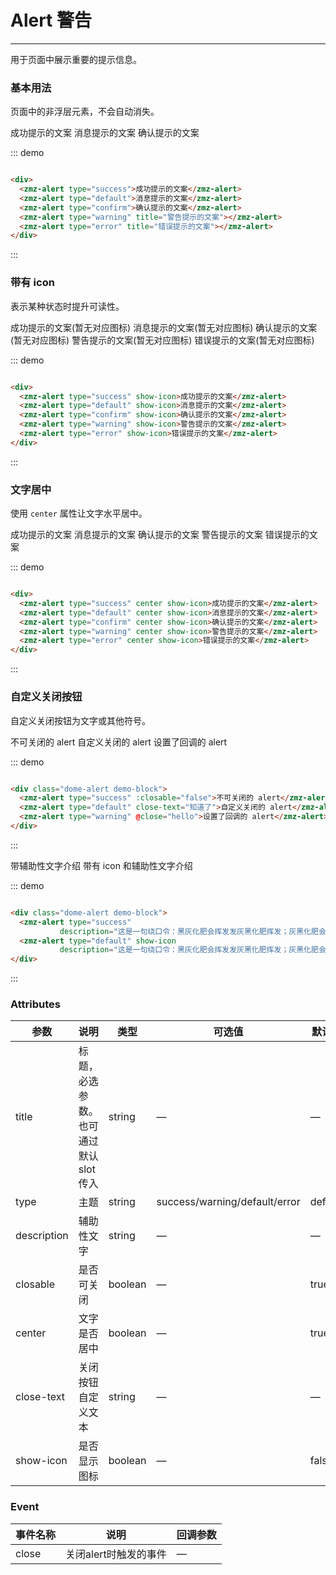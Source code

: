 <style>
.dome-alert .zmz-alert:not(:first-child){
  margin-top: 10px;
}
</style>
<script>
 export default {
    methods: {
      hello() {
        alert('Hello World!');
      }
    }
  }
</script>
# Alert 警告
----
用于页面中展示重要的提示信息。

### 基本用法
页面中的非浮层元素，不会自动消失。
<div class="dome-alert demo-block">
  <zmz-alert type="success">成功提示的文案</zmz-alert>
  <zmz-alert type="default">消息提示的文案</zmz-alert>
	<zmz-alert type="confirm">确认提示的文案</zmz-alert>
  <zmz-alert type="warning" title="警告提示的文案"></zmz-alert>
  <zmz-alert type="error" title="错误提示的文案"></zmz-alert>
</div>

::: demo
```html

<div>
  <zmz-alert type="success">成功提示的文案</zmz-alert>
  <zmz-alert type="default">消息提示的文案</zmz-alert>
  <zmz-alert type="confirm">确认提示的文案</zmz-alert>
  <zmz-alert type="warning" title="警告提示的文案"></zmz-alert>
  <zmz-alert type="error" title="错误提示的文案"></zmz-alert>
</div>

```
:::

### 带有 icon
表示某种状态时提升可读性。
<div class="dome-alert demo-block">
  <zmz-alert type="success" show-icon>成功提示的文案(暂无对应图标)</zmz-alert>
  <zmz-alert type="default" show-icon>消息提示的文案(暂无对应图标)</zmz-alert>
	<zmz-alert type="confirm" show-icon>确认提示的文案(暂无对应图标)</zmz-alert>
  <zmz-alert type="warning" show-icon>警告提示的文案(暂无对应图标)</zmz-alert>
  <zmz-alert type="error" show-icon>错误提示的文案(暂无对应图标)</zmz-alert>
</div>

::: demo
```html

<div>
  <zmz-alert type="success" show-icon>成功提示的文案</zmz-alert>
  <zmz-alert type="default" show-icon>消息提示的文案</zmz-alert>
  <zmz-alert type="confirm" show-icon>确认提示的文案</zmz-alert>
  <zmz-alert type="warning" show-icon>警告提示的文案</zmz-alert>
  <zmz-alert type="error" show-icon>错误提示的文案</zmz-alert>
</div>

```
:::

### 文字居中
使用 ```center``` 属性让文字水平居中。
<div class="dome-alert demo-block">
  <zmz-alert type="success" center show-icon>成功提示的文案</zmz-alert>
  <zmz-alert type="default" center show-icon>消息提示的文案</zmz-alert>
	<zmz-alert type="confirm" center show-icon>确认提示的文案</zmz-alert>
  <zmz-alert type="warning" center show-icon>警告提示的文案</zmz-alert>
  <zmz-alert type="error" center show-icon>错误提示的文案</zmz-alert>
</div>

::: demo
```html

<div>
  <zmz-alert type="success" center show-icon>成功提示的文案</zmz-alert>
  <zmz-alert type="default" center show-icon>消息提示的文案</zmz-alert>
  <zmz-alert type="confirm" center show-icon>确认提示的文案</zmz-alert>
  <zmz-alert type="warning" center show-icon>警告提示的文案</zmz-alert>
  <zmz-alert type="error" center show-icon>错误提示的文案</zmz-alert>
</div>

```
:::

### 自定义关闭按钮
自定义关闭按钮为文字或其他符号。
<div class="dome-alert demo-block">
  <zmz-alert type="success" :closable="false">不可关闭的 alert</zmz-alert>
  <zmz-alert type="default" close-text="知道了">自定义关闭的 alert</zmz-alert>
  <zmz-alert type="warning" @close="hello">设置了回调的 alert</zmz-alert>
</div>

::: demo
```html

<div class="dome-alert demo-block">
  <zmz-alert type="success" :closable="false">不可关闭的 alert</zmz-alert>
  <zmz-alert type="default" close-text="知道了">自定义关闭的 alert</zmz-alert>
  <zmz-alert type="warning" @close="hello">设置了回调的 alert</zmz-alert>
</div>

```
:::

<div class="dome-alert demo-block">
  <zmz-alert type="success" 
           description="这是一句绕口令：黑灰化肥会挥发发灰黑化肥挥发；灰黑化肥会挥发发黑灰化肥发挥。 黑灰化肥会挥发发灰黑化肥黑灰……">带辅助性文字介绍</zmz-alert>
  <zmz-alert type="default" show-icon
           description="这是一句绕口令：黑灰化肥会挥发发灰黑化肥挥发；灰黑化肥会挥发发黑灰化肥发挥。 黑灰化肥会挥发发灰黑化肥黑灰……">带有 icon 和辅助性文字介绍</zmz-alert>
</div>

::: demo
```html

<div class="dome-alert demo-block">
  <zmz-alert type="success" 
           description="这是一句绕口令：黑灰化肥会挥发发灰黑化肥挥发；灰黑化肥会挥发发黑灰化肥发挥。 黑灰化肥会挥发发灰黑化肥黑灰……">带辅助性文字介绍</zmz-alert>
  <zmz-alert type="default" show-icon
           description="这是一句绕口令：黑灰化肥会挥发发灰黑化肥挥发；灰黑化肥会挥发发黑灰化肥发挥。 黑灰化肥会挥发发灰黑化肥黑灰……">带有 icon 和辅助性文字介绍</zmz-alert>
</div>

```
:::

### Attributes
| 参数      | 说明                                 | 类型      | 可选值       | 默认值   |
|---------- |------------------------------------ |---------- |------------- |-------- |
|title      |	标题，必选参数。也可通过默认 slot 传入 |	string   |	—           |	—       |
|type	      | 主题                                |	string    |	success/warning/default/error|	default |
|description |	辅助性文字                         |	string    |	—             |	—      |
|closable   |	是否可关闭                           |	boolean   |	—	            | true   |
|center     |	文字是否居中                         |	boolean  |	—            |	true  |
|close-text	| 关闭按钮自定义文本                    |	string   |	—            |	—     |
|show-icon  |	是否显示图标                         |	boolean  	| —             |	false  |

### Event
| 事件名称      | 说明       | 回调参数   |
|------------- |----------- |---------  |
|close         |关闭alert时触发的事件| —  |
